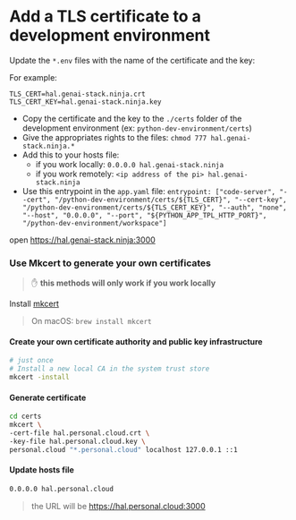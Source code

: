 # Add a TLS certificate to a development environment

Update the `*.env` files with the name of the certificate and the key:

For example:
```
TLS_CERT=hal.genai-stack.ninja.crt
TLS_CERT_KEY=hal.genai-stack.ninja.key
```

- Copy the certificate and the key to the `./certs` folder of the development environment (ex: `python-dev-environment/certs`)
- Give the appropriates rights to the files: `chmod 777 hal.genai-stack.ninja.*`
- Add this to your hosts file: 
  - if you work locally: `0.0.0.0 hal.genai-stack.ninja`
  - if you work remotely: `<ip address of the pi> hal.genai-stack.ninja`
- Use this entrypoint in the `app.yaml` file: `entrypoint: ["code-server", "--cert", "/python-dev-environment/certs/${TLS_CERT}", "--cert-key", "/python-dev-environment/certs/${TLS_CERT_KEY}", "--auth", "none", "--host", "0.0.0.0", "--port", "${PYTHON_APP_TPL_HTTP_PORT}", "/python-dev-environment/workspace"]`

open https://hal.genai-stack.ninja:3000

### Use Mkcert to generate your own certificates

> ✋ **this methods will only work if you work locally**

Install [mkcert](https://github.com/FiloSottile/mkcert)

> On macOS: `brew install mkcert`

#### Create your own certificate authority and public key infrastructure

```bash
# just once
# Install a new local CA in the system trust store
mkcert -install
```

#### Generate certificate

```bash
cd certs
mkcert \
-cert-file hal.personal.cloud.crt \
-key-file hal.personal.cloud.key \
personal.cloud "*.personal.cloud" localhost 127.0.0.1 ::1
```

#### Update hosts file

```bash
0.0.0.0 hal.personal.cloud
```
> the URL will be https://hal.personal.cloud:3000
